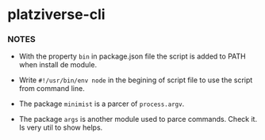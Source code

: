 # platziverse-cli

### NOTES
- With the property `bin` in package.json file the script is added to PATH when install de module.

- Write `#!/usr/bin/env node` in the begining of script file to use the script from command line.

- The package `minimist` is a parcer of `process.argv`.

- The package `args` is another module used to parce commands. Check it. Is very util to show helps.